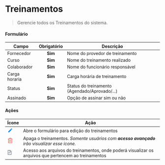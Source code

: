 # Treinamentos

> Gerencie todos os Treinamentos do sistema.

#### Formulário

| Campo         | Obrigatório | Descrição                                     |
| ------------- | :---------: | --------------------------------------------- |
| Fornecedor    |   **Sim**   | Nome do provedor de treinamento               |
| Curso         |   **Sim**   | Nome do treinamento realizado                 |
| Colaborador   |   **Sim**   | Nome do funcionário responsável               |
| Carga horaria |   **Sim**   | Carga horária de treinamento                  |
| Status        |   **Sim**   | Status do treinamento (Agendado/Aprovado/...) |
| Assinado      |   **Sim**   | Opção de assinar sim ou não                   |

#### Ações

| Ícone                                    | Ação                                                                                                  |
| ---------------------------------------- | ----------------------------------------------------------------------------------------------------- |
| ![logo](../../assets/icons/Pencil.png)   | Abre o formulário para edição do treinamentos                                                         |
| ![logo](../../assets/icons/Trash.png)    | Apaga o treinamentos. _Somente usuários com **acesso avançado** irão visualizar esse ícone._          |
| ![logo](../../assets/icons/ShowFile.png) | Acesso aos arquivos do treinamentos, onde poderá visualizar os arquivos que pertencem ao treinamentos |
